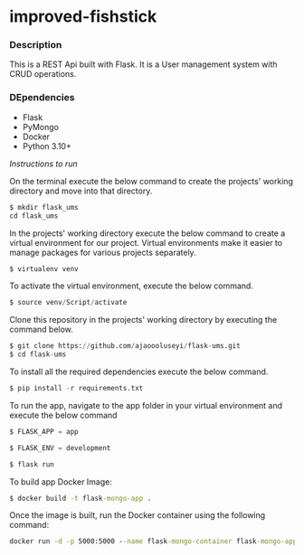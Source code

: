 # improved-fishstick

### Description
This is a REST Api built with Flask. It is a User management system with CRUD operations.

### DEpendencies
* Flask
* PyMongo
* Docker
* Python 3.10+

_Instructions to run_

On the terminal execute the below command to create the projects' working directory and move into that directory.
 
```python
$ mkdir flask_ums
cd flask_ums
```

In the projects' working directory execute the below command to create a virtual environment for our project. Virtual environments make it easier to manage packages for various projects separately.

 
```python
$ virtualenv venv
```

To activate the virtual environment, execute the below command.

```python
$ source venv/Script/activate
```
Clone this repository in the projects' working directory by executing the command below.

```python
$ git clone https://github.com/ajaoooluseyi/flask-ums.git
$ cd flask-ums
```

To install all the required dependencies execute the below command.

```python
$ pip install -r requirements.txt
```

To run the app, navigate to the app folder in your virtual environment and execute the below command
```python
$ FLASK_APP = app

$ FLASK_ENV = development

$ flask run 
```
To build app Docker Image:
```cmd
$ docker build -t flask-mongo-app .
```
Once the image is built, run the Docker container using the following command:
```cmd
docker run -d -p 5000:5000 --name flask-mongo-container flask-mongo-app
```
